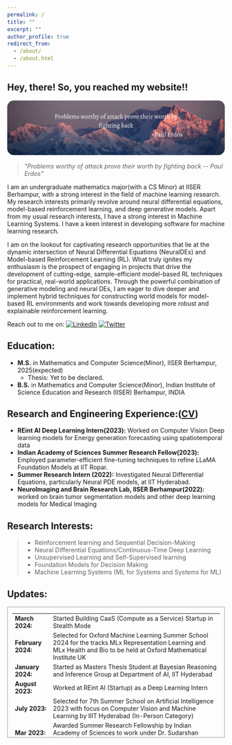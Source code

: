 ```yaml
---
permalink: /
title: ""
excerpt: ""
author_profile: true
redirect_from: 
  - /about/
  - /about.html
---
```

## Hey, there! So, you reached my website!!
![](../images/first-post-modified.png)
>  *"Problems worthy of attack prove their worth by fighting back   -- Paul Erdos"*

I am an undergraduate mathematics major(with a CS Minor) at IISER Berhampur, with a strong interest in the field of machine learning research. My research interests primarily revolve around neural differential equations, model-based reinforcement learning, and deep generative models. Apart from my usual research interests, I have a strong interest in Machine Learning Systems. I have a keen interest in developing software for machine learning research. 

I am on the lookout for captivating research opportunities that lie at the dynamic intersection of Neural Differential Equations (NeuralDEs) and Model-based Reinforcement Learning (RL). What truly ignites my enthusiasm is the prospect of engaging in projects that drive the development of cutting-edge, sample-efficient model-based RL techniques for practical, real-world applications. Through the powerful combination of generative modeling and neural DEs, I am eager to dive deeper and implement hybrid techniques for constructing world models for model-based RL environments and work towards developing more robust and explainable reinforcement learning.

Reach out to me on: [![LinkedIn](https://img.shields.io/badge/linkedin-%230077B5.svg?style=for-the-badge&logo=linkedin&logoColor=white)](https://www.linkedin.com/in/sandesh-katakam-79b6b1135/)
[![Twitter](https://img.shields.io/badge/Twitter-%231DA1F2.svg?style=for-the-badge&logo=Twitter&logoColor=white)](https://twitter.com/sandeshkatakam)
  
Education:
------- 

* __M.S.__ in Mathematics and Computer Science(Minor), IISER Berhampur, 2025(expected)
  * Thesis: Yet to be declared.
* __B.S.__ in Mathematics and Computer Science(Minor), Indian Institute of Science Education and Research (IISER) Berhampur, INDIA

  
Research and Engineering Experience:([CV](https://drive.google.com/file/d/1vgcgE_7_LIrPOqJt6KHTVs6lZvmy36sH/view))
------- 
* **REint AI Deep Learning Intern(2023):** Worked on Computer Vision Deep learning models for Energy generation forecasting using spatiotemporal data
* **Indian Academy of Sciences Summer Research Fellow(2023):** Employed parameter-efficient fine-tuning techniques to refine LLaMA Foundation Models at IIT Ropar.
* **Summer Research Intern (2022):** Investigated Neural Differential Equations, particularly Neural PDE models, at IIT Hyderabad.
* **NeuroImaging and Brain Research Lab, IISER Berhampur(2022):** worked on brain tumor segmentation models and other deep learning models for Medical Imaging

Research Interests:
------  
>* Reinforcement learning and Sequential Decision-Making
>* Neural Differential Equations/Continuous-Time Deep Learning
>* Unsupervised Learning and Self-Supervised learning
>* Foundation Models for Decision Making 
>* Machine Learning Systems (ML for Systems and Systems for ML)


Updates:
------

<div style="height:300px;overflow:auto; border:1px solid #999; padding-left: 0.7em; padding-right: 0.7em">
<table>
<col width="100px" />
<col width="650px" />
 <tr><td><b>March 2024:</b></td><td>Started Building CaaS (Compute as a Service) Startup in Stealth Mode </td></tr>
 <tr><td><b>February 2024:</b></td><td>Selected for Oxford Machine Learning Summer School 2024 for the tracks MLx Representation Learning and MLx Health and Bio to be held at Oxford Mathematical Institute UK</td></tr>
 <tr><td><b>January 2024:</b></td><td>Started as Masters Thesis Student at Bayesian Reasoning and Inference Group at Department of AI, IIT Hyderabad</td></tr>
 <tr><td><b>August 2023:</b></td><td>Worked at REint AI (Startup) as a Deep Learning Intern</td></tr>
 <tr><td><b>July 2023:</b></td><td>Selected for 7th Summer School on Artificial Intelligence 2023 with focus on Computer Vision and Machine Learning by IIIT Hyderabad (In-Person Category)</td></tr>
 <tr><td><b>Mar 2023:</b></td><td>Awarded Summer Research Fellowship by Indian Academy of Sciences to work under Dr. Sudarshan Iyengar HoD of CSE dept at IIT Ropar</td></tr>
  <tr><td><b>Nov 2022:</b></td><td>Started new position in the  Department of Physics, IISER Berhampur as Project student under Dr. Rahul Sharma. I Will be working on denoising models for STM images(scanning tunneling microscopy) </td></tr>
  <tr><td><b>Oct 2022:</b></td><td> Our Team secured Silver Medal  in iGEM Grand Jamboree 2022 at Paris, France</td></tr> 
  <tr><td><b>June 2022:</b></td><td>Started position at iGEM Team IISER Berhampur  in the Modelling Team </td></tr>
  <tr><td><b>May 2022:</b></td><td>Started Internship at IIT Hyderabad, Department of A.I. Under Prof. Srijit P.K. on Neural Differential Equations</td></tr>  
  <tr><td><b>Mar 2022:</b></td><td>Started position as Undergraduate Research Assistant in the NeuroImaging and Brain Research Group, IISER Berhampur under Dr. Vivek Tiwari</td></tr>  
  <tr><td><b>Dec 2020:</b></td><td>Admitted to BS-MS Dual Degree Programme at IISER Berhampur through JEE Advanced Channel</td></tr>

</table></div>



